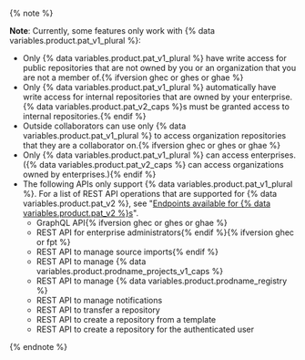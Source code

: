 {% note %}

**Note**: Currently, some features only work with {% data variables.product.pat_v1_plural %}:

- Only {% data variables.product.pat_v1_plural %} have write access for public repositories that are not owned by you or an organization that you are not a member of.{% ifversion ghec or ghes or ghae %}
- Only {% data variables.product.pat_v1_plural %} automatically have write access for internal repositories that are owned by your enterprise. {% data variables.product.pat_v2_caps %}s must be granted access to internal repositories.{% endif %}
- Outside collaborators can use only {% data variables.product.pat_v1_plural %} to access organization repositories that they are a collaborator on.{% ifversion ghec or ghes or ghae %}
- Only {% data variables.product.pat_v1_plural %} can access enterprises. ({% data variables.product.pat_v2_caps %} can access organizations owned by enterprises.){% endif %}
- The following APIs only support {% data variables.product.pat_v1_plural %}. For a list of REST API operations that are supported for {% data variables.product.pat_v2 %}, see "[Endpoints available for {% data variables.product.pat_v2 %}s](/rest/overview/endpoints-available-for-fine-grained-personal-access-tokens)".
  - GraphQL API{% ifversion ghec or ghes or ghae %}
  - REST API for enterprise administrators{% endif %}{% ifversion ghec or fpt %}
  - REST API to manage source imports{% endif %}
  - REST API to manage {% data variables.product.prodname_projects_v1_caps %}
  - REST API to manage {% data variables.product.prodname_registry %}
  - REST API to manage notifications
  - REST API to transfer a repository
  - REST API to create a repository from a template
  - REST API to create a repository for the authenticated user

{% endnote %}